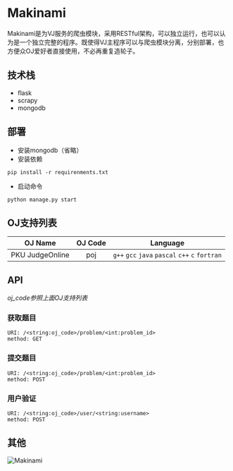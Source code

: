 # Makinami

Makinami是为VJ服务的爬虫模块，采用RESTful架构，可以独立运行，也可以认为是一个独立完整的程序。既使得VJ主程序可以与爬虫模块分离，分别部署，也方便众OJ爱好者直接使用，不必再重复造轮子。

## 技术栈

+ flask
+ scrapy
+ mongodb

## 部署

+ 安装mongodb（省略）
+ 安装依赖

```
pip install -r requirenments.txt
```

+ 启动命令

```
python manage.py start
```

## OJ支持列表

| OJ Name         | OJ Code | Language                                        |
| --------------- |:-------:|:-----------------------------------------------:|
| PKU JudgeOnline | poj     | `g++` `gcc` `java` `pascal` `c++` `c` `fortran` |

## API

*oj_code参照上面OJ支持列表*

### 获取题目

```
URI: /<string:oj_code>/problem/<int:problem_id>
method: GET
```

### 提交题目

```
URI: /<string:oj_code>/problem/<int:problem_id>
method: POST
```
### 用户验证

```
URI: /<string:oj_code>/user/<string:username>
method: POST
```
## 其他

![Makinami](http://i4.tietuku.com/0b48773a298723da.png)

